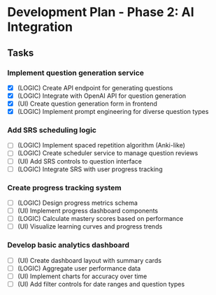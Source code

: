 # Development Plan - Phase 2: AI Integration

## Tasks

### Implement question generation service
- [x] (LOGIC) Create API endpoint for generating questions
- [x] (LOGIC) Integrate with OpenAI API for question generation
- [x] (UI) Create question generation form in frontend
- [x] (LOGIC) Implement prompt engineering for diverse question types

### Add SRS scheduling logic
- [ ] (LOGIC) Implement spaced repetition algorithm (Anki-like)
- [ ] (LOGIC) Create scheduler service to manage question reviews
- [ ] (UI) Add SRS controls to question interface
- [ ] (LOGIC) Integrate SRS with user progress tracking

### Create progress tracking system
- [ ] (LOGIC) Design progress metrics schema
- [ ] (UI) Implement progress dashboard components
- [ ] (LOGIC) Calculate mastery scores based on performance
- [ ] (UI) Visualize learning curves and progress trends

### Develop basic analytics dashboard
- [ ] (UI) Create dashboard layout with summary cards
- [ ] (LOGIC) Aggregate user performance data
- [ ] (UI) Implement charts for accuracy over time
- [ ] (UI) Add filter controls for date ranges and question types